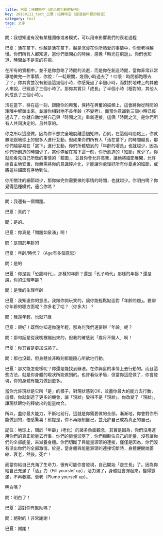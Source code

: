 ```yaml
---
title: 巴夏：扭轉時空（越活越年輕的秘密）
key: 20180111_text_巴夏：扭轉時空（越活越年輕的秘密）
category: text
tags: 文字
---
```


問：我想知道有沒有某種圖像或者模式，可以用來影響我們的衰老過程

巴夏：活在當下，你越是活在當下，越是沉浸在你所熱愛的事情中，你衰老得越慢。你們所有人都知道，當你們很開心的時候，感覺「時光在飛逝」。你們也知道，時間並不是真的在飛。

在所有的實相中，並不是你忽略了時間的流逝，而是你在創造時間，當你非常非常專地做完一件事情，你說：「一眨眼間，幾個小時過去了！哇哦！時間都跑哪去了？」你其實並沒有創造這幾個小時，你感覺過了半個小時，而對於地球上的其他人來說，已經過了三個小時了。那你其實只「成長」了半個小時（相對的，其他人則成長了三個小時）。

活在當下，待在這一刻，跟隨你的興奮，保持在興奮的振頻上，這會將你從時間的矩陣中解鎖出來，並讓你相對地不長年齡（不變老）。而當你意識到三個小時已經過去了，你就自動地將自己與「時間之流」重新連接。這個「時間之流」是你們所有人共同決定的，且共享的。

你之所以這麼做，因為你不想完全地脫離這個矩陣。否則，在這個時間點上，你就無法跟地球上的很多人進行互動。但如果你們所有人「活在當下」的時間越長，那你們越容易在「當下」進行互動，你們所體驗到的「年齡的增長」也就越少，因為你們所創造的時間少了。當你停留在當下這一刻，你所創造的「細節」就少了。你就能看見自己所做的事情的「藍圖」，並且你會允許高我，讓祂將細節展開，允許祂自主地安置，你無需將你的意識碎片化，才能讓你處理好所有你憂慮的細節，或將這些細節有序地到位。

你所關注的細節越少，那你做完你需要做的事情的時間，也就越少。你明白嗎？你覺得這種模式，適合你嗎？

---

問：我還有一個問題。

巴夏：真的？

問：是的。

巴夏：你真是「問題如泉湧」啊！

問：是關於年齡的

巴夏：年齡/時代？（Age有多個意思）

問：是的

巴夏：你是說「恐龍時代」，那樣的年齡？還是「孔子時代」那樣的年齡？還是說，你的生理年齡？

問：是我的生理年齡

巴夏：我知道你的意思。我跟你開玩笑的，讓你能輕鬆點面對「年齡問題」。要聊你年齡的哪方面呢？你多老了哈？（你多大）？

問：我還年輕，也就71歲

巴夏：很好！既然你知道你還年輕，那為何我們還要聊「年齡」呢？

問：那句話是從我嘴裡蹦出來的，但我的確感到「歲月不饒人」啊！

巴夏：你其實是更加成熟了。

問：那也沒錯，但身體並非時刻都能隨心所欲地行動。

巴夏：那又能怎麼樣呢？你還是能找到辦法，在你興奮的事情上去行動的。而且這些方法，就是你身體的現狀所能做到的。也許看似矛盾，但當你這麼做了，你會發現，你的身體有能力做到更多。

當你允許現狀是它所「是」的樣子，對現狀感到OK，並盡你最大的能力去行動，這樣，你就創造了更多的機會，讓「現狀」變得不是「現狀」。你改變了「現狀」，讓現狀跟你的釋放出的能量吻合。

所以，盡你最大能力，不斷地前行，這就是你需要做的全部。漸漸地，你會對你所能做到的，倍感驚喜！前提是，你不再限制自己，並允許自己成為真正的自己。

記住：地球上，關於「年齡」（老化）的諸多負面觀念，其實是因為，你們沒用運用你們的真正能量去行事。你們的能量淤塞了，你們抑制住自己的能量，沒有讓你們的全部能量，來滋養身體。你們切斷了與能量源頭的連接，僅僅是因為，你們沒有活出你們的全部激情。於是，當身體與能量源頭的連接切斷時，身體便開始萎縮、衰老，然後，死亡！

而當你給自己充滿了生命力，很有可能你會發現，自己開始「逆生長」了。因為你給自己充滿了「活」力（Fill yourslef up），活力滿了，身體就會彈起來，變得豐滿，不再萎縮、衰老（Plump yourself up）。

明白嗎？

問：明白了！

巴夏：這對你有幫助嗎？

問：絕對的！非常謝謝！

巴夏：謝謝！
